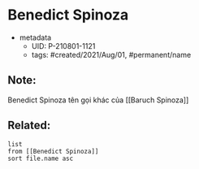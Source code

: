 # Benedict Spinoza

- metadata
	- UID: P-210801-1121
	- tags: #created/2021/Aug/01, #permanent/name

## Note:
Benedict Spinoza tên gọi khác của [[Baruch Spinoza]]

## Related:
```dataview
list
from [[Benedict Spinoza]]
sort file.name asc
```
